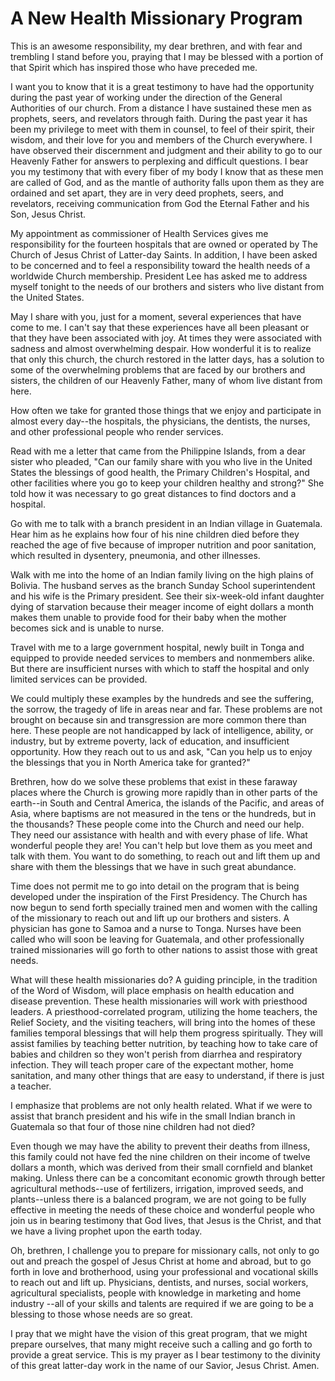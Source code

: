 # A New Health Missionary Program

This is an awesome responsibility, my dear brethren, and with fear and
trembling I stand before you, praying that I may be blessed with a portion of
that Spirit which has inspired those who have preceded me.

I want you to know that it is a great testimony to have had the opportunity
during the past year of working under the direction of the General Authorities
of our church. From a distance I have sustained these men as prophets, seers,
and revelators through faith. During the past year it has been my privilege to
meet with them in counsel, to feel of their spirit, their wisdom, and their
love for you and members of the Church everywhere. I have observed their
discernment and judgment and their ability to go to our Heavenly Father for
answers to perplexing and difficult questions. I bear you my testimony that
with every fiber of my body I know that as these men are called of God, and as
the mantle of authority falls upon them as they are ordained and set apart,
they are in very deed prophets, seers, and revelators, receiving communication
from God the Eternal Father and his Son, Jesus Christ.

My appointment as commissioner of Health Services gives me responsibility for
the fourteen hospitals that are owned or operated by The Church of Jesus
Christ of Latter-day Saints. In addition, I have been asked to be concerned
and to feel a responsibility toward the health needs of a worldwide Church
membership. President Lee has asked me to address myself tonight to the needs
of our brothers and sisters who live distant from the United States.

May I share with you, just for a moment, several experiences that have come to
me. I can't say that these experiences have all been pleasant or that they
have been associated with joy. At times they were associated with sadness and
almost overwhelming despair. How wonderful it is to realize that only this
church, the church restored in the latter days, has a solution to some of the
overwhelming problems that are faced by our brothers and sisters, the children
of our Heavenly Father, many of whom live distant from here.

How often we take for granted those things that we enjoy and participate in
almost every day--the hospitals, the physicians, the dentists, the nurses, and
other professional people who render services.

Read with me a letter that came from the Philippine Islands, from a dear
sister who pleaded, "Can our family share with you who live in the United
States the blessings of good health, the Primary Children's Hospital, and
other facilities where you go to keep your children healthy and strong?" She
told how it was necessary to go great distances to find doctors and a
hospital.

Go with me to talk with a branch president in an Indian village in Guatemala.
Hear him as he explains how four of his nine children died before they reached
the age of five because of improper nutrition and poor sanitation, which
resulted in dysentery, pneumonia, and other illnesses.

Walk with me into the home of an Indian family living on the high plains of
Bolivia. The husband serves as the branch Sunday School superintendent and his
wife is the Primary president. See their six-week-old infant daughter dying of
starvation because their meager income of eight dollars a month makes them
unable to provide food for their baby when the mother becomes sick and is
unable to nurse.

Travel with me to a large government hospital, newly built in Tonga and
equipped to provide needed services to members and nonmembers alike. But there
are insufficient nurses with which to staff the hospital and only limited
services can be provided.

We could multiply these examples by the hundreds and see the suffering, the
sorrow, the tragedy of life in areas near and far. These problems are not
brought on because sin and transgression are more common there than here.
These people are not handicapped by lack of intelligence, ability, or
industry, but by extreme poverty, lack of education, and insufficient
opportunity. How they reach out to us and ask, "Can you help us to enjoy the
blessings that you in North America take for granted?"

Brethren, how do we solve these problems that exist in these faraway places
where the Church is growing more rapidly than in other parts of the earth--in
South and Central America, the islands of the Pacific, and areas of Asia,
where baptisms are not measured in the tens or the hundreds, but in the
thousands? These people come into the Church and need our help. They need our
assistance with health and with every phase of life. What wonderful people
they are! You can't help but love them as you meet and talk with them. You
want to do something, to reach out and lift them up and share with them the
blessings that we have in such great abundance.

Time does not permit me to go into detail on the program that is being
developed under the inspiration of the First Presidency. The Church has now
begun to send forth specially trained men and women with the calling of the
missionary to reach out and lift up our brothers and sisters. A physician has
gone to Samoa and a nurse to Tonga. Nurses have been called who will soon be
leaving for Guatemala, and other professionally trained missionaries will go
forth to other nations to assist those with great needs.

What will these health missionaries do? A guiding principle, in the tradition
of the Word of Wisdom, will place emphasis on health education and disease
prevention. These health missionaries will work with priesthood leaders. A
priesthood-correlated program, utilizing the home teachers, the Relief
Society, and the visiting teachers, will bring into the homes of these
families temporal blessings that will help them progress spiritually. They
will assist families by teaching better nutrition, by teaching how to take
care of babies and children so they won't perish from diarrhea and respiratory
infection. They will teach proper care of the expectant mother, home
sanitation, and many other things that are easy to understand, if there is
just a teacher.

I emphasize that problems are not only health related. What if we were to
assist that branch president and his wife in the small Indian branch in
Guatemala so that four of those nine children had not died?

Even though we may have the ability to prevent their deaths from illness, this
family could not have fed the nine children on their income of twelve dollars
a month, which was derived from their small cornfield and blanket making.
Unless there can be a concomitant economic growth through better agricultural
methods--use of fertilizers, irrigation, improved seeds, and plants--unless
there is a balanced program, we are not going to be fully effective in meeting
the needs of these choice and wonderful people who join us in bearing
testimony that God lives, that Jesus is the Christ, and that we have a living
prophet upon the earth today.

Oh, brethren, I challenge you to prepare for missionary calls, not only to go
out and preach the gospel of Jesus Christ at home and abroad, but to go forth
in love and brotherhood, using your professional and vocational skills to
reach out and lift up. Physicians, dentists, and nurses, social workers,
agricultural specialists, people with knowledge in marketing and home industry
--all of your skills and talents are required if we are going to be a blessing
to those whose needs are so great.

I pray that we might have the vision of this great program, that we might
prepare ourselves, that many might receive such a calling and go forth to
provide a great service. This is my prayer as I bear testimony to the divinity
of this great latter-day work in the name of our Savior, Jesus Christ. Amen.

